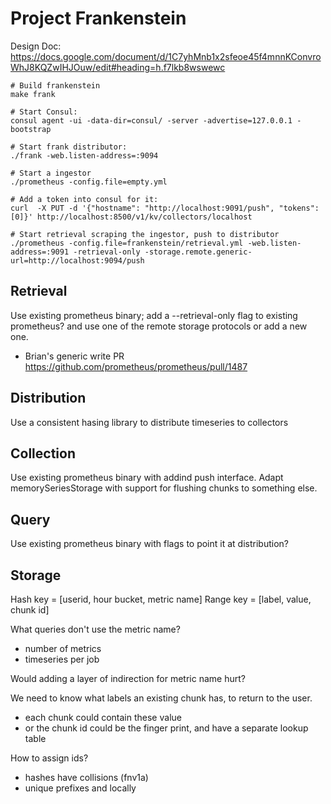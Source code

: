# Project Frankenstein

Design Doc: https://docs.google.com/document/d/1C7yhMnb1x2sfeoe45f4mnnKConvroWhJ8KQZwIHJOuw/edit#heading=h.f7lkb8wswewc

    # Build frankenstein
    make frank

    # Start Consul:
    consul agent -ui -data-dir=consul/ -server -advertise=127.0.0.1 -bootstrap

    # Start frank distributor:
    ./frank -web.listen-address=:9094

    # Start a ingestor
    ./prometheus -config.file=empty.yml

    # Add a token into consul for it:
    curl  -X PUT -d '{"hostname": "http://localhost:9091/push", "tokens": [0]}' http://localhost:8500/v1/kv/collectors/localhost

    # Start retrieval scraping the ingestor, push to distributor
    ./prometheus -config.file=frankenstein/retrieval.yml -web.listen-address=:9091 -retrieval-only -storage.remote.generic-url=http://localhost:9094/push

## Retrieval

Use existing prometheus binary; add a --retrieval-only flag to existing prometheus?  and use one of the remote storage protocols or add a new one.

- Brian's generic write PR https://github.com/prometheus/prometheus/pull/1487

## Distribution

Use a consistent hasing library to distribute timeseries to collectors

## Collection

Use existing prometheus binary with addind push interface. Adapt memorySeriesStorage with support for flushing chunks to something else.

## Query

Use existing prometheus binary with flags to point it at distribution?

## Storage

Hash key = [userid, hour bucket, metric name]
Range key = [label, value, chunk id]

What queries don't use the metric name?
- number of metrics
- timeseries per job

Would adding a layer of indirection for metric name hurt?

We need to know what labels an existing chunk has, to return to the user.
- each chunk could contain these value
- or the chunk id could be the finger print, and have a separate lookup table

How to assign ids?
- hashes have collisions (fnv1a)
- unique prefixes and locally
